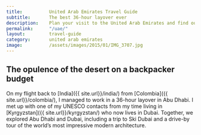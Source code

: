 ```yaml
---
title: 			United Arab Emirates Travel Guide
subtitle: 		The best 36-hour layover ever
description: 	Plan your visit to the United Arab Emirates and find out where to go and what to do in the UAE. Read about itineraries, activities, places to stay and travel essentials.
permalink: 		"/uae/"
layout: 		travel-guide
category: 		united arab emirates
image: 			/assets/images/2015/01/IMG_3707.jpg
---
```


## The opulence of the desert on a backpacker budget

On my flight back to [India]({{ site.url}}/india/) from [Colombia]({{ site.url}}/colombia/), I managed to work in a 36-hour layover in Abu Dhabi. I met up with one of my UNESCO contacts from my time living in [Kyrgyzstan]({{ site.url}}/kyrgyzstan/) who now lives in Dubai. Together, we explored Abu Dhabi and Dubai, including a trip to Ski Dubai and a drive-by tour of the world’s most impressive modern architecture.
